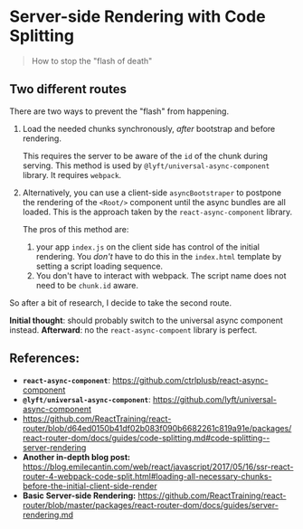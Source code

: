 # Server-side Rendering with Code Splitting

> How to stop the "flash of death"

## Two different routes

There are two ways to prevent the "flash" from happening. 
1. Load the needed chunks synchronously, *after* bootstrap and before rendering.

    This requires the server to be aware of the `id` of the chunk during serving. This method is used by `@lyft/universal-async-component` library. It requires `webpack`. 
    
2. Alternatively, you can use a client-side `asyncBootstraper` to postpone the rendering of the `<Root/>` component until the async bundles are all loaded. This is the approach taken by the `react-async-component` library. 

    The pros of this method are:
    1. your app `index.js` on the client side has control of the initial rendering. You *don't* have to do this in the `index.html` template by setting a script loading sequence.
    2. You don't have to interact with webpack. The script name does not need to be `chunk.id` aware.
    
So after a bit of research, I decide to take the second route.

**Initial thought**: should probably switch to the universal async component instead.
**Afterward**: no the `react-async-compoent` library is perfect.

## References:

- **`react-async-component`**: https://github.com/ctrlplusb/react-async-component
- **`@lyft/universal-async-component`**: https://github.com/lyft/universal-async-component
- https://github.com/ReactTraining/react-router/blob/d64ed0150b41df02b083f090b6682261c819a91e/packages/react-router-dom/docs/guides/code-splitting.md#code-splitting--server-rendering
- **Another in-depth blog post:** https://blog.emilecantin.com/web/react/javascript/2017/05/16/ssr-react-router-4-webpack-code-split.html#loading-all-necessary-chunks-before-the-initial-client-side-render
- **Basic Server-side Rendering:** https://github.com/ReactTraining/react-router/blob/master/packages/react-router-dom/docs/guides/server-rendering.md
